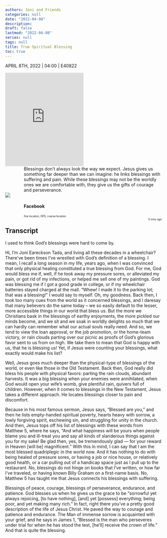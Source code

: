```yaml
---
authors: Joni and Friends
categories: null
date: "2022-04-08"
description: 
draft: false
lastmod: "2022-04-08"
series: null
tags: null
title: True Spiritual Blessing
toc: true
---
```


APRIL 8TH, 2022 | 04:00 | E40822


<div class='container'>
        <div>
<iframe height="300" width="50%" frameborder="no" scrolling="no" seamless allow="autoplay" src="https://player.simplecast.com/979d9ce3-f852-4c56-b88a-37df40b1e940?dark=false"></iframe>
        </div>  
    <div style='margin-left:60px;'>
Blessings don’t always look the way we expect. Jesus gives us something far deeper than we can imagine: he links blessings with suffering and pain. While these blessings may not be the worldly ones we are comfortable with, they give us the gifts of courage and perseverance. 
    </div>
</div>


<div class='container2'>
        <div>
            <img src='http://ecx.images-amazon.com/images/I/21-leKb-zsL._SL500_AA300_.png' class='iconDetails'>
        </div>  
    <div style='margin-left:60px;'>
    <h4>Facebook</h4>
    <div style="font-size:.6em">fine location, GPS, coarse location</div>
    <div style="float:right;font-size:.6em">0 mins ago</div>
    </div>
</div>

<!--more-->

 


## Transcript

I used to think God’s blessings were hard to come by.  

Hi, I’m Joni Eareckson Tada, and living all these decades in a wheelchair? There’ve been times I’ve wrestled with God’s definition of a blessing. I mean, I recall a long season in my life, years ago, when I was convinced that only physical healing constituted a true blessing from God. For me, God would bless me if, well, if he took away my pressure sores, or alleviated my pain, or got rid of my infections, or helped me sell one of my paintings. God was blessing me if I got a good grade in college, or if my wheelchair batteries stayed charged at the mall. “Whew! I made it to the parking lot; that was a blessing!” I would say to myself. Oh, my goodness. Back then, I took too many cues from the world as it concerned blessings, and I daresay that many believers do the same today – we so easily default to the lesser, more accessible things in our world that bless us. But the more we Christians bask in the blessings of earthy enjoyments, the more pickled our minds become, and we sit and we soak in worldly delights so much that we can hardly can remember what our actual souls really need. And so, we tend to view the loan approval, or the job promotion, or the home-team victory, or rain clouds parting over our picnic as proofs of God’s glorious favor sent to us from on high. We take them to mean that God is happy with us, that he is blessing us! Yet, if Jesus were counting your blessings, what exactly would make his list?  

Well, Jesus goes much deeper than the physical-type of blessings of the world, or even like those in the Old Testament. Back then, God really did bless his people with physical favors: parting the rain clouds, abundant harvests. It was a big blessing when your enemies were annihilated, when God would open your wife’s womb, give plentiful rain, quivers full of children. However, when it comes to blessings in the New Testament, Jesus takes a different approach. He locates blessings closer to pain and discomfort.   

Because in his most famous sermon, Jesus says, “Blessed are you,” and then he lists empty-handed spiritual poverty, hearts heavy with sorrow, a lowly forgiving spirit, eschewing sin, and struggling for unity in the church. And then, Jesus tops off his list of blessings with these words from Matthew 5, where he says, “And what happiness will be yours when people blame you and ill-treat you and say all kinds of slanderous things against you for my sake! Be glad then, yes, be tremendously glad — for your reward in Heaven [will be] magnificent.” With this in mind, I can say that I am the most blessed quadriplegic in the world now. And it has nothing to do with being healed of pressure sores, or having a job or nice house, or relatively good health, or a car pulling out of a handicap space just as I pull up to the restaurant. No, blessings do not hinge on books that I’ve written, or how far I’ve traveled, or having known Billy Graham on a first-name basis. No, Matthew 5 has taught me that Jesus connects his blessings with suffering.  

Blessings of peace, courage, blessings of perseverance, endurance, and patience. God blesses us when he gives us the grace to be “sorrowful yet always rejoicing, [to have nothing], [and] yet [possess] everything; being poor, and yet making many rich.” In fact, right there you’ve a pretty good description of the life of Jesus Christ. He paved the way to courage and patience and endurance. The Man of immense sorrow is acquainted with your grief, and he says in James 1, “Blessed is the man who perseveres under trial for when he has stood the test, [he’ll] receive the crown of life.” And that is quite the blessing.  